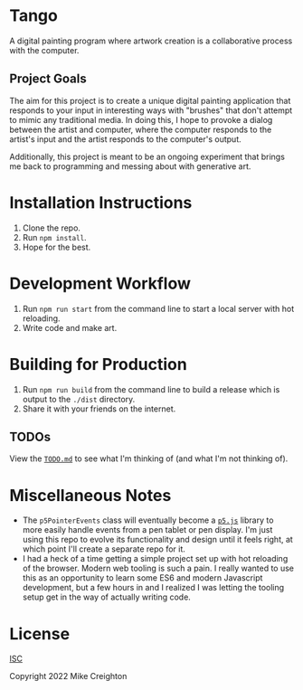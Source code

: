 # Tango

A digital painting program where artwork creation is a collaborative process with the computer.

## Project Goals

The aim for this project is to create a unique digital painting application that responds to your input in interesting ways with "brushes" that don't attempt to mimic any traditional media. In doing this, I hope to provoke a dialog between the artist and computer, where the computer responds to the artist's input and the artist responds to the computer's output.

Additionally, this project is meant to be an ongoing experiment that brings me back to programming and messing about with generative art.

# Installation Instructions

1. Clone the repo.
2. Run `npm install`.
3. Hope for the best.

# Development Workflow

1. Run `npm run start` from the command line to start a local server with hot reloading.
2. Write code and make art.

# Building for Production

1. Run `npm run build` from the command line to build a release which is output to the `./dist` directory.
2. Share it with your friends on the internet.

## TODOs

View the [`TODO.md`](TODO.md) to see what I'm thinking of (and what I'm not thinking of).

# Miscellaneous Notes

- The `p5PointerEvents` class will eventually become a [`p5.js`](https://github.com/processing/p5.js) library to more easily handle events from a pen tablet or pen display. I'm just using this repo to evolve its functionality and design until it feels right, at which point I'll create a separate repo for it.
- I had a heck of a time getting a simple project set up with hot reloading of the browser. Modern web tooling is such a pain. I really wanted to use this as an opportunity to learn some ES6 and modern Javascript development, but a few hours in and I realized I was letting the tooling setup get in the way of actually writing code.

# License

[ISC](https://opensource.org/licenses/ISC)

Copyright 2022 Mike Creighton